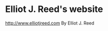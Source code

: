 # Elliot J. Reed's website
http://www.elliotjreed.com
By Elliot J. Reed
 
 
 
 
 
 
 
 
 
 
 
 
 
 
 
 
